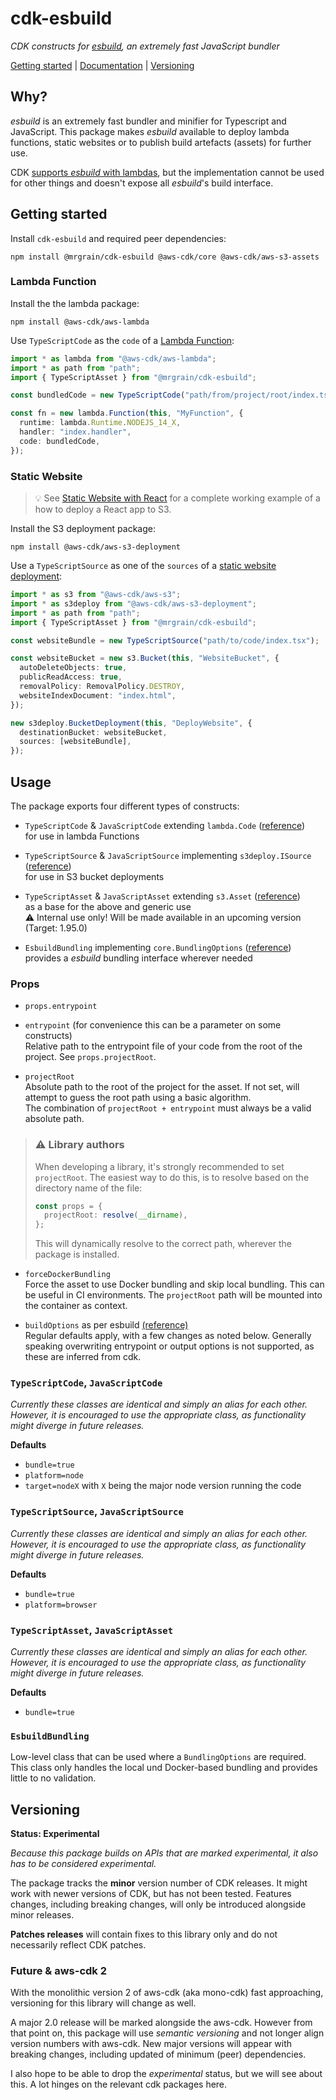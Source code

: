 # cdk-esbuild

_CDK constructs for [esbuild](https://github.com/evanw/esbuild), an extremely fast JavaScript bundler_

[Getting started](#getting-started) | [Documentation](#documentation) | [Versioning](#versioning)

## Why?

_esbuild_ is an extremely fast bundler and minifier for Typescript and JavaScript.
This package makes _esbuild_ available to deploy lambda functions, static websites or to publish build artefacts (assets) for further use.

CDK [supports _esbuild_ with lambdas](https://docs.aws.amazon.com/cdk/api/latest/docs/aws-lambda-nodejs-readme.html), but the implementation cannot be used for other things and doesn't expose all _esbuild_'s build interface.

## Getting started

Install `cdk-esbuild` and required peer dependencies:

```
npm install @mrgrain/cdk-esbuild @aws-cdk/core @aws-cdk/aws-s3-assets
```

### Lambda Function

Install the the lambda package:

```
npm install @aws-cdk/aws-lambda
```

Use `TypeScriptCode` as the `code` of a [Lambda Function](https://docs.aws.amazon.com/cdk/api/latest/docs/@aws-cdk_aws-lambda.Function.html#code):

```ts
import * as lambda from "@aws-cdk/aws-lambda";
import * as path from "path";
import { TypeScriptAsset } from "@mrgrain/cdk-esbuild";

const bundledCode = new TypeScriptCode("path/from/project/root/index.ts");

const fn = new lambda.Function(this, "MyFunction", {
  runtime: lambda.Runtime.NODEJS_14_X,
  handler: "index.handler",
  code: bundledCode,
});
```

### Static Website

> 💡 See [Static Website with React](examples/website) for a complete working example of a how to deploy a React app to S3.

Install the S3 deployment package:

```
npm install @aws-cdk/aws-s3-deployment
```

Use a `TypeScriptSource` as one of the `sources` of a [static website deployment](https://docs.aws.amazon.com/cdk/api/latest/docs/aws-s3-deployment-readme.html#roadmap):

```ts
import * as s3 from "@aws-cdk/aws-s3";
import * as s3deploy from "@aws-cdk/aws-s3-deployment";
import * as path from "path";
import { TypeScriptAsset } from "@mrgrain/cdk-esbuild";

const websiteBundle = new TypeScriptSource("path/to/code/index.tsx");

const websiteBucket = new s3.Bucket(this, "WebsiteBucket", {
  autoDeleteObjects: true,
  publicReadAccess: true,
  removalPolicy: RemovalPolicy.DESTROY,
  websiteIndexDocument: "index.html",
});

new s3deploy.BucketDeployment(this, "DeployWebsite", {
  destinationBucket: websiteBucket,
  sources: [websiteBundle],
});
```

## Usage

The package exports four different types of constructs:

- `TypeScriptCode` & `JavaScriptCode` extending `lambda.Code` ([reference](https://docs.aws.amazon.com/cdk/api/latest/docs/@aws-cdk_aws-lambda.Code.html)) \
  for use in lambda Functions

- `TypeScriptSource` & `JavaScriptSource` implementing `s3deploy.ISource` ([reference](https://docs.aws.amazon.com/cdk/api/latest/docs/aws-s3-deployment-readme.html)) \
  for use in S3 bucket deployments

- `TypeScriptAsset` & `JavaScriptAsset` extending `s3.Asset` ([reference](https://docs.aws.amazon.com/cdk/api/latest/docs/@aws-cdk_aws-s3-assets.Asset.html)) \
  as a base for the above and generic use \
  ⚠️ Internal use only! Will be made available in an upcoming version (Target: 1.95.0)

- `EsbuildBundling` implementing `core.BundlingOptions` ([reference](https://docs.aws.amazon.com/cdk/api/latest/docs/@aws-cdk_core.BundlingOptions.html)) \
  provides a _esbuild_ bundling interface wherever needed

### Props

- `props.entrypoint`
- `entrypoint` (for convenience this can be a parameter on some constructs) \
  Relative path to the entrypoint file of your code from the root of the project. See `props.projectRoot`.

- `projectRoot` \
  Absolute path to the root of the project for the asset. If not set, will attempt to guess the root path using a basic algorithm. \
  The combination of `projectRoot + entrypoint` must always be a valid absolute path.

> ### ⚠️ Library authors
>
> When developing a library, it's strongly recommended to set `projectRoot`. The easiest way to do this, is to resolve based on the directory name of the file:
>
> ```ts
> const props = {
>   projectRoot: resolve(__dirname),
> };
> ```
>
> This will dynamically resolve to the correct path, wherever the package is installed.

- `forceDockerBundling` \
  Force the asset to use Docker bundling and skip local bundling. This can be useful in CI environments. The `projectRoot` path will be mounted into the container as context.

- `buildOptions` as per esbuild [(reference)](https://esbuild.github.io/getting-started/#build-scripts) \
  Regular defaults apply, with a few changes as noted below. Generally speaking overwriting entrypoint or output options is not supported, as these are inferred from cdk.

### `TypeScriptCode`, `JavaScriptCode`

_Currently these classes are identical and simply an alias for each other. However, it is encouraged to use the appropriate class, as functionality might diverge in future releases._

**Defaults**

- `bundle=true`
- `platform=node`
- `target=nodeX` with `X` being the major node version running the code

### `TypeScriptSource`, `JavaScriptSource`

_Currently these classes are identical and simply an alias for each other. However, it is encouraged to use the appropriate class, as functionality might diverge in future releases._

**Defaults**

- `bundle=true`
- `platform=browser`

### `TypeScriptAsset`, `JavaScriptAsset`

_Currently these classes are identical and simply an alias for each other. However, it is encouraged to use the appropriate class, as functionality might diverge in future releases._

**Defaults**

- `bundle=true`

### `EsbuildBundling`

Low-level class that can be used where a `BundlingOptions` are required. This class only handles the local und Docker-based bundling and provides little to no validation.

## Versioning

**Status: Experimental**

_Because this package builds on APIs that are marked experimental, it also has to be considered experimental._

The package tracks the **minor** version number of CDK releases. It might work with newer versions of CDK, but has not been tested. Features changes, including breaking changes, will only be introduced alongside minor releases.

**Patches releases** will contain fixes to this library only and do not necessarily reflect CDK patches.

### Future & aws-cdk 2

With the monolithic version 2 of aws-cdk (aka mono-cdk) fast approaching, versioning for this library will change as well.

A major 2.0 release will be marked alongside the aws-cdk. However from that point on, this package will use _semantic versioning_ and not longer align version numbers with aws-cdk. New major versions will appear with breaking changes, including updated of minimum (peer) dependencies.

I also hope to be able to drop the _experimental_ status, but we will see about this. A lot hinges on the relevant cdk packages here.

